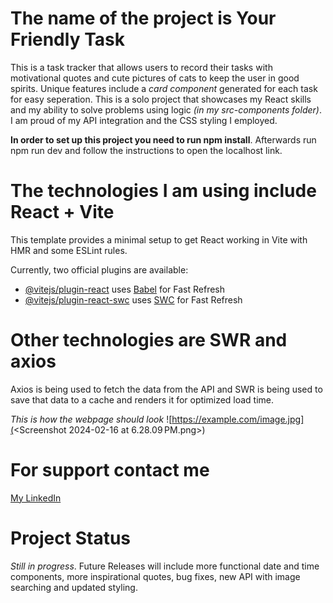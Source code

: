 # The name of the project is Your Friendly Task
This is a task tracker that allows users to record their tasks with motivational quotes and cute pictures of cats to keep the user in good spirits. Unique features include a *card component* generated for each task for easy seperation. This is a solo project that showcases my React skills and my ability to solve problems using logic *(in my src-components folder)*. I am proud of my API integration and the CSS styling I employed. 

**In order to set up this project you need to run npm install**.
Afterwards run npm run dev and follow the instructions to open the localhost link.


# The technologies I am using include React + Vite

This template provides a minimal setup to get React working in Vite with HMR and some ESLint rules.

Currently, two official plugins are available:

- [@vitejs/plugin-react](https://github.com/vitejs/vite-plugin-react/blob/main/packages/plugin-react/README.md) uses [Babel](https://babeljs.io/) for Fast Refresh
- [@vitejs/plugin-react-swc](https://github.com/vitejs/vite-plugin-react-swc) uses [SWC](https://swc.rs/) for Fast Refresh
# Other technologies are SWR and axios
Axios is being used to fetch the data from the API and SWR is being used to save that data to a cache and renders it for optimized load time.

*This is how the webpage should look*
![https://example.com/image.jpg](<Screenshot 2024-02-16 at 6.28.09 PM.png>)
# For support contact me
[My LinkedIn](https://www.linkedin.com/in/marcia-harris-5bb4551a7/)

# Project Status
*Still in progress*. Future Releases will include more functional date and time components, more inspirational quotes, bug fixes, new API with image searching and updated styling.